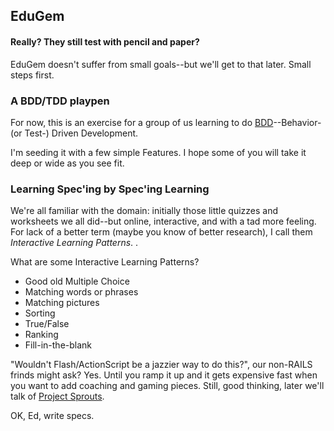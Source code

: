 <h2>EduGem</h2>
<h4>Really? They still test with pencil and paper?</h4>

EduGem doesn't suffer from small goals--but we'll get to that later. Small steps first.

<h3>A BDD/TDD playpen</h3>
For now, this is an exercise for a group of us learning to do <a href="http://pragprog.com/titles/achbd/the-rspec-book">BDD</a>--Behavior- (or Test-) Driven Development. 

I'm seeding it with a few simple Features. I hope some of you will take it deep or wide as you see fit.

<h3>Learning Spec'ing by Spec'ing Learning</h3>

We're all familiar with the domain: initially those little quizzes and worksheets we all did--but online, interactive, and with a tad more feeling. For lack of a better term (maybe you know of better research), I call them <i>Interactive Learning Patterns</i>. .

What are some Interactive Learning Patterns?
<ul>
<li>Good old Multiple Choice</li>
<li>Matching words or phrases</li>
<li>Matching pictures</li>
<li>Sorting</li>
<li>True/False</li>
<li>Ranking</li>
<li>Fill-in-the-blank</li>
</ul>

"Wouldn't Flash/ActionScript be a jazzier way to do this?", our non-RAILS frinds might ask? Yes. Until you ramp it up and it gets expensive fast when you want to add coaching and gaming pieces. Still, good thinking, later we'll talk of <a href="http://projectsprouts.org/">Project Sprouts</a>.

OK, Ed, write specs.